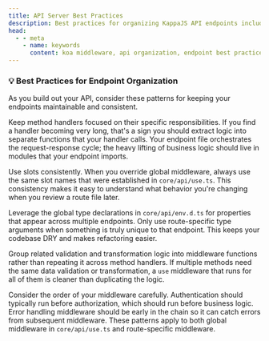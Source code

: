 ```yaml
---
title: API Server Best Practices
description: Best practices for organizing KappaJS API endpoints including handler responsibilities, middleware slots, type declarations, validation patterns, and middleware ordering strategies.
head:
  - - meta
    - name: keywords
      content: koa middleware, api organization, endpoint best practices, typescript api patterns, middleware ordering, DRY principles, koa context typing
---
```


### 💡 Best Practices for Endpoint Organization

As you build out your API, consider these patterns for keeping your endpoints maintainable and consistent.

Keep method handlers focused on their specific responsibilities.
If you find a handler becoming very long, that's a sign you should extract logic into separate functions
that your handler calls. Your endpoint file orchestrates the request-response cycle;
the heavy lifting of business logic should live in modules that your endpoint imports.

Use slots consistently. When you override global middleware,
always use the same slot names that were established in `core/api/use.ts`.
This consistency makes it easy to understand what behavior you're changing when you review a route file later.

Leverage the global type declarations in `core/api/env.d.ts` for properties that appear across multiple endpoints.
Only use route-specific type arguments when something is truly unique to that endpoint.
This keeps your codebase DRY and makes refactoring easier.

Group related validation and transformation logic into middleware functions
rather than repeating it across method handlers.
If multiple methods need the same data validation or transformation,
a `use` middleware that runs for all of them is cleaner than duplicating the logic.

Consider the order of your middleware carefully.
Authentication should typically run before authorization, which should run before business logic.
Error handling middleware should be early in the chain so it can catch errors from subsequent middleware.
These patterns apply to both global middleware in `core/api/use.ts` and route-specific middleware.

